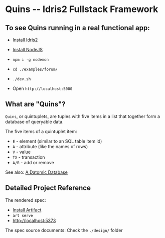 # Quins -- Idris2 Fullstack Framework

## To see Quins running in a real functional app:

* [Install Idris2](https://github.com/idris-lang/Idris2)
* [Install NodeJS](https://nodejs.org/en/download/)
* `npm i -g nodemon`


* `cd ./examples/forum/`
* `./dev.sh`
* Open `http://localhost:5000`

## What are "Quins"?

`Quins`, or quintuplets, are tuples with five items in a list that together form a database
of queryable data.

The five items of a quintuplet item:

* `E` - element (similar to an SQL table item id) 
* `A` - attribute (like the names of rows)
* `V` - value
* `TX` - transaction
* `A/R` - add or remove

See also: [A Datomic Database](https://docs.datomic.com/cloud/time/filters.html#example-database)

## Detailed Project Reference

The rendered spec:

* [Install Artifact](https://github.com/vitiral/artifact/releases)
* `art serve`
* [http://localhost:5373](http://localhost:5373)

The spec source documents: Check the `./design/` folder
